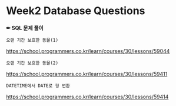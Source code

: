# Week2 Database Questions

**✏ SQL 문제 풀이**

```
오랜 기간 보호한 동물(1)
```
https://school.programmers.co.kr/learn/courses/30/lessons/59044

  

```
오랜 기간 보호한 동물(2)
```
https://school.programmers.co.kr/learn/courses/30/lessons/59411

  

```
DATETIME에서 DATE로 형 변환
```
https://school.programmers.co.kr/learn/courses/30/lessons/59414

  
